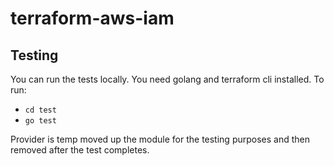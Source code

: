 # terraform-aws-iam

## Testing

You can run the tests locally. You need golang and terraform cli installed. To run:

* `cd test`
* `go test`

Provider is temp moved up the module for the testing purposes and then removed after the test completes.
